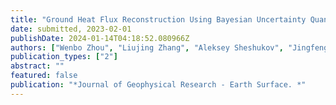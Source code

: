 ```yaml
---
title: "Ground Heat Flux Reconstruction Using Bayesian Uncertainty Quantification Machinery and Surrogate Modeling"
date: submitted, 2023-02-01
publishDate: 2024-01-14T04:18:52.080966Z
authors: ["Wenbo Zhou", "Liujing Zhang", "Aleksey Sheshukov", "Jingfeng Wang", "Modi Zhu", "Khachik Sargsyan", "Donghui Xu", "Desheng Liu", "Tianqi Zhang", "Valeriy Mazepa", "Alexandr Sokolov", "Victor Valdayskikh", "Valeriy Ivanov"]
publication_types: ["2"]
abstract: ""
featured: false
publication: "*Journal of Geophysical Research - Earth Surface. *"
---
```



